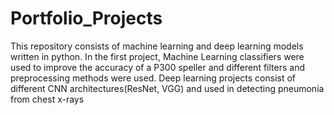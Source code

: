 # Portfolio_Projects
This repository consists of machine learning and deep learning models written in python. 
In the first project, Machine Learning classifiers were used to improve the accuracy of a P300 speller and different filters and preprocessing methods were used.
Deep learning projects consist of different CNN architectures(ResNet, VGG) and used in detecting pneumonia from chest x-rays 
